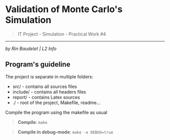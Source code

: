 # Validation of Monte Carlo's Simulation #
> IT Project - Simulation - Practical Work #4
* * *
*by Rin Baudelet | L2 Info*

## Program's guideline
The project is separate in multiple folders:
- src/ - contains all sources files
- include/ - contains all headers files 
- report/ - contains Latex sources
- ./ - root of the project, Makefile, readme...

Compile the program using the makefile as usual
> **Compile**: `make`

> **Compile in debug-mode**: `make -e DEBUG=true`